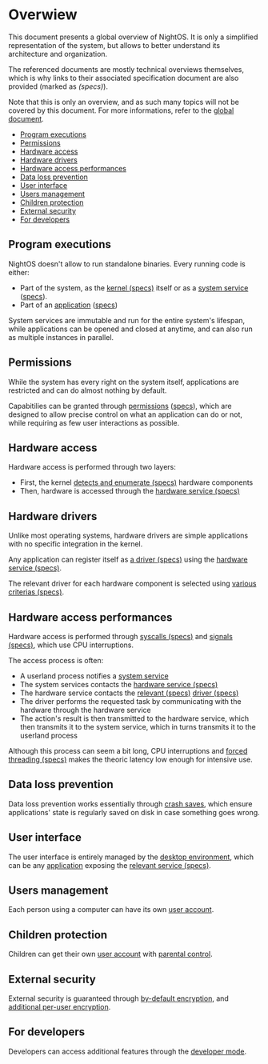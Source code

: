 # Overwiew

This document presents a global overview of NightOS. It is only a simplified representation of the system, but allows to better understand its architecture and organization.

The referenced documents are mostly technical overviews themselves, which is why links to their associated specification document are also provided (marked as _(specs)_).

Note that this is only an overview, and as such many topics will not be covered by this document. For more informations, refer to the [global document](../README.md).

- [Program executions](#program-executions)
- [Permissions](#permissions)
- [Hardware access](#hardware-access)
- [Hardware drivers](#hardware-drivers)
- [Hardware access performances](#hardware-access-performances)
- [Data loss prevention](#data-loss-prevention)
- [User interface](#user-interface)
- [Users management](#users-management)
- [Children protection](#children-protection)
- [External security](#external-security)
- [For developers](#for-developers)

## Program executions

NightOS doesn't allow to run standalone binaries. Every running code is either:

* Part of the system, as the [kernel (specs)](../specs/kernel/README.md) itself or as a [system service](services.md#system-services) ([specs](../specs/system-services/README.md)).
* Part of an [application](../concepts/applications.md) ([specs](../specs/applications-libraries.md))

System services are immutable and run for the entire system's lifespan, while applications can be opened and closed at anytime, and can also run as multiple instances in parallel.

## Permissions

While the system has every right on the system itself, applications are restricted and can do almost nothing by default.

Capabitilies can be granted through [permissions](../features/permissions.md) ([specs](../specs/permissions.md)), which are designed to allow precise control on what an application can do or not, while requiring as few user interactions as possible.

## Hardware access

Hardware access is performed through two layers:

* First, the kernel [detects and enumerate (specs)](../specs/kernel/hardware.md) hardware components
* Then, hardware is accessed through the [hardware service (specs)](../specs/system-services/hw.md)

## Hardware drivers

Unlike most operating systems, hardware drivers are simple applications with no specific integration in the kernel.

Any application can register itself as [a driver (specs)](../specs/system-services/hw.md#drivers) using the [hardware service (specs)](../specs/system-services/hw.md).

The relevant driver for each hardware component is selected using [various criterias (specs)](../specs/system-services/hw.md#driver-selection).

## Hardware access performances

Hardware access is performed through [syscalls (specs)](../specs/kernel/syscalls.md) and [signals (specs)](../specs/kernel/signals.md), which use CPU interruptions. 

The access process is often:

* A userland process notifies a [system service](services.md#system-services)
* The system services contacts the [hardware service (specs)](../specs/system-services/hw.md)
* The hardware service contacts the [relevant (specs)](../specs/system-services/hw.md#driver-selection) [driver (specs)](../specs/system-services/hw.md#drivers)
* The driver performs the requested task by communicating with the hardware through the hardware service
* The action's result is then transmitted to the hardware service, which then transmits it to the system service, which in turns transmits it to the userland process

Although this process can seem a bit long, CPU interruptions and [forced threading (specs)](../specs/services.md#connections) makes the theoric latency low enough for intensive use.

## Data loss prevention

Data loss prevention works essentially through [crash saves](../features/crash-saves.md), which ensure applications' state is regularly saved on disk in case something goes wrong.

## User interface

The user interface is entirely managed by the [desktop environment](../ux/desktop-environment.md), which can be any [application](../concepts/applications.md) exposing the [relevant service (specs)](../specs/integration-services/desktop-environments.md).

## Users management

Each person using a computer can have its own [user account](../concepts/users.md).

## Children protection

Children can get their own [user account](../concepts/users.md) with [parental control](../features/parental-control.md).

## External security

External security is guaranteed through [by-default encryption](../features/encryption.md), and [additional per-user encryption](../features/encryption.md#per-user-encryption).

## For developers

Developers can access additional features through the [developer mode](dev-mode.md).